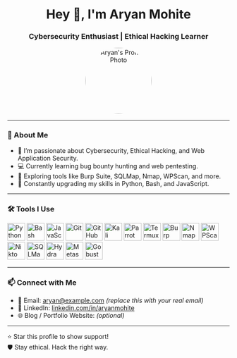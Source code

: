 <h1 align="center">Hey 👋, I'm Aryan Mohite</h1>
<h3 align="center">Cybersecurity Enthusiast | Ethical Hacking Learner</h3>

<p align="center">
  <img src="https://avatars.githubusercontent.com/u/00000000?v=4" width="150" height="150" style="border-radius: 50%" alt="Aryan's Profile Photo"/>
</p>

---

### 🧠 About Me

- 🔐 I’m passionate about Cybersecurity, Ethical Hacking, and Web Application Security.
- 💻 Currently learning bug bounty hunting and web pentesting.
- 🚀 Exploring tools like Burp Suite, SQLMap, Nmap, WPScan, and more.
- 🌱 Constantly upgrading my skills in Python, Bash, and JavaScript.

---

### 🛠️ Tools I Use

<p align="left">

  <!-- Languages -->
  <img src="https://cdn.jsdelivr.net/gh/devicons/devicon/icons/python/python-original.svg" width="40" alt="Python" />
  <img src="https://cdn.jsdelivr.net/gh/devicons/devicon/icons/bash/bash-original.svg" width="40" alt="Bash" />
  <img src="https://cdn.jsdelivr.net/gh/devicons/devicon/icons/javascript/javascript-original.svg" width="40" alt="JavaScript" />

  <!-- Version Control -->
  <img src="https://cdn.jsdelivr.net/gh/devicons/devicon/icons/git/git-original.svg" width="40" alt="Git" />
  <img src="https://cdn.jsdelivr.net/gh/devicons/devicon/icons/github/github-original.svg" width="40" alt="GitHub" />

  <!-- OS Platforms -->
  <img src="https://upload.wikimedia.org/wikipedia/commons/2/2f/Kali-dragon-icon.svg" width="40" alt="Kali Linux" />
  <img src="https://avatars.githubusercontent.com/u/16720161?s=200&v=4" width="40" alt="Parrot OS" />
  <img src="https://play-lh.googleusercontent.com/1OaH5exL_R6FzvKJrKuV0x09j2wzstEHLpMxVxw0sQpycu5_lmK5sDC3Vwzv3m9Aqg=w240-h480" width="40" alt="Termux" />

  <!-- Pentesting Tools -->
  <img src="https://avatars.githubusercontent.com/u/1388398?s=200&v=4" width="40" alt="Burp Suite" />
  <img src="https://nmap.org/images/nmap-logo-64px.png" width="40" alt="Nmap" />
  <img src="https://wpscan.com/assets/logo.png" width="40" alt="WPScan" />
  <img src="https://camo.githubusercontent.com/77a2e1bfc0b8d93c9e9396269f5f1cd3bfa54e50781e2d47c0b31e96f8c1e1f2/68747470733a2f2f7777772e6d6f726e65746563686f6c6f676965732e636f6d2f696d616765732f6e696b746f2d6c6f676f2e706e67" width="40" alt="Nikto" />
  <img src="https://sqlmap.org/images/logo.png" width="40" alt="SQLMap" />
  <img src="https://raw.githubusercontent.com/vanhauser-thc/thc-hydra/master/logo.png" width="40" alt="Hydra" />
  <img src="https://www.offsec.com/content/images/2022/05/Metasploit-logo.png" width="40" alt="Metasploit" />
  <img src="https://avatars.githubusercontent.com/u/13301129?s=200&v=4" width="40" alt="Gobuster" />

</p>

---

### 📫 Connect with Me

- 📧 Email: aryan@example.com *(replace this with your real email)*
- 💬 LinkedIn: [linkedin.com/in/aryanmohite](https://linkedin.com/in/aryanmohite)
- 🌐 Blog / Portfolio Website: *(optional)*

---

⭐️ Star this profile to show support!  
🛡️ Stay ethical. Hack the right way.
